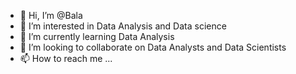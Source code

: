 - 👋 Hi, I’m @Bala
- 👀 I’m interested in Data Analysis and Data science
- 🌱 I’m currently learning Data Analysis 
- 💞️ I’m looking to collaborate on Data Analysts and Data Scientists
- 📫 How to reach me ...

<!---
BalaDaniel/BalaDaniel is a ✨ special ✨ repository because its `README.md` (this file) appears on your GitHub profile.
You can click the Preview link to take a look at your changes.
--->
